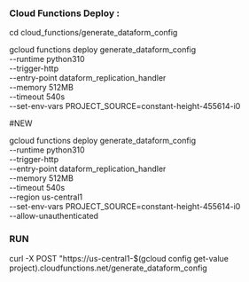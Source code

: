 ### Cloud Functions Deploy :

cd cloud_functions/generate_dataform_config

gcloud functions deploy generate_dataform_config \
  --runtime python310 \
  --trigger-http \
  --entry-point dataform_replication_handler \
  --memory 512MB \
  --timeout 540s \
  --set-env-vars PROJECT_SOURCE=constant-height-455614-i0

#NEW 

gcloud functions deploy generate_dataform_config \
  --runtime python310 \
  --trigger-http \
  --entry-point dataform_replication_handler \
  --memory 512MB \
  --timeout 540s \
  --region us-central1 \
  --set-env-vars PROJECT_SOURCE=constant-height-455614-i0 \
  --allow-unauthenticated

  ### RUN
  curl -X POST "https://us-central1-$(gcloud config get-value project).cloudfunctions.net/generate_dataform_config